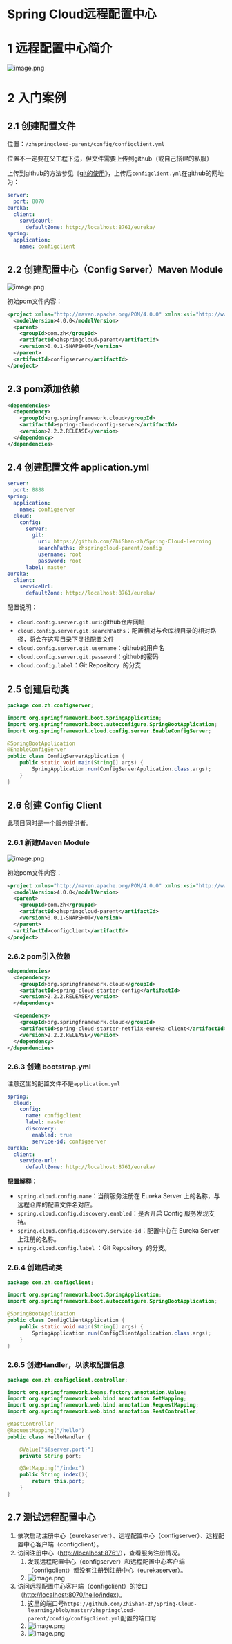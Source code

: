 # Spring Cloud远程配置中心

# 1 远程配置中心简介

![image.png](https://zhishan-zh.github.io/media/spring-cloud-config-183b7fe568e5.png)

# 2 入门案例
## 2.1 创建配置文件
位置：`/zhspringcloud-parent/config/configclient.yml`

位置不一定要在父工程下边，但文件需要上传到github（或自己搭建的私服）

上传到github的方法参见《[git的使用](https://www.yuque.com/zhishan/bttt5g/ozw0b3)》，上传后`configclient.yml`在github的网址为：

```yaml
server:
  port: 8070
eureka:
  client:
    serviceUrl:
      defaultZone: http://localhost:8761/eureka/
spring:
  application:
    name: configclient
```

## 2.2 创建配置中心（Config Server）Maven Module
![image.png](https://zhishan-zh.github.io/media/spring-cloud-config-f39e49ae5b86.png)

初始pom文件内容：

```xml
<project xmlns="http://maven.apache.org/POM/4.0.0" xmlns:xsi="http://www.w3.org/2001/XMLSchema-instance" xsi:schemaLocation="http://maven.apache.org/POM/4.0.0 https://maven.apache.org/xsd/maven-4.0.0.xsd">
  <modelVersion>4.0.0</modelVersion>
  <parent>
    <groupId>com.zh</groupId>
    <artifactId>zhspringcloud-parent</artifactId>
    <version>0.0.1-SNAPSHOT</version>
  </parent>
  <artifactId>configserver</artifactId>
</project>
```

## 2.3 pom添加依赖

```xml
<dependencies>
  <dependency>
    <groupId>org.springframework.cloud</groupId>
    <artifactId>spring-cloud-config-server</artifactId>
    <version>2.2.2.RELEASE</version>
  </dependency>
</dependencies>
```

## 2.4 创建配置文件 application.yml

```yaml
server:
  port: 8888
spring:
  application:
    name: configserver
  cloud:
    config:
      server:
        git:
          uri: https://github.com/ZhiShan-zh/Spring-Cloud-learning
          searchPaths: zhspringcloud-parent/config
          username: root
          password: root
      label: master
eureka:
  client:
    serviceUrl:
      defaultZone: http://localhost:8761/eureka/
```
配置说明：

- `cloud.config.server.git.uri`:github仓库网址
- `cloud.config.server.git.searchPaths`：配置相对与仓库根目录的相对路径，将会在这写目录下寻找配置文件
- `cloud.config.server.git.username`：github的用户名
- `cloud.config.server.git.password`：github的密码
- `cloud.config.label`：Git Repository  的分支

## 2.5 创建启动类

```java
package com.zh.configserver;

import org.springframework.boot.SpringApplication;
import org.springframework.boot.autoconfigure.SpringBootApplication;
import org.springframework.cloud.config.server.EnableConfigServer;

@SpringBootApplication
@EnableConfigServer
public class ConfigServerApplication {
    public static void main(String[] args) {
        SpringApplication.run(ConfigServerApplication.class,args);
    }
}
```

## 2.6 创建 Config Client
此项目同时是一个服务提供者。
### 2.6.1 新建Maven Module
![image.png](https://zhishan-zh.github.io/media/spring-cloud-config-afc2-eef4076a1c9f.png)

初始pom文件内容：

```xml
<project xmlns="http://maven.apache.org/POM/4.0.0" xmlns:xsi="http://www.w3.org/2001/XMLSchema-instance" xsi:schemaLocation="http://maven.apache.org/POM/4.0.0 https://maven.apache.org/xsd/maven-4.0.0.xsd">
  <modelVersion>4.0.0</modelVersion>
  <parent>
    <groupId>com.zh</groupId>
    <artifactId>zhspringcloud-parent</artifactId>
    <version>0.0.1-SNAPSHOT</version>
  </parent>
  <artifactId>configclient</artifactId>
</project>
```

### 2.6.2 pom引入依赖

```xml
<dependencies>
  <dependency>
    <groupId>org.springframework.cloud</groupId>
    <artifactId>spring-cloud-starter-config</artifactId>
    <version>2.2.2.RELEASE</version>
  </dependency>

  <dependency>
    <groupId>org.springframework.cloud</groupId>
    <artifactId>spring-cloud-starter-netflix-eureka-client</artifactId>
    <version>2.2.2.RELEASE</version>
  </dependency>
</dependencies>
```

### 2.6.3 创建 bootstrap.yml
注意这里的配置文件不是`application.yml`

```yaml
spring:
  cloud:
    config:
      name: configclient
      label: master
      discovery:
        enabled: true
        service-id: configserver
eureka:
  client:
    service-url:
      defaultZone: http://localhost:8761/eureka/
```

**配置解释：**

- `spring.cloud.config.name`：当前服务注册在 Eureka Server 上的名称，与远程仓库的配置文件名对应。
- `spring.cloud.config.discovery.enabled`：是否开启 Config 服务发现支持。
- `spring.cloud.config.discovery.service-id`：配置中心在 Eureka Server 上注册的名称。
- `spring.cloud.config.label` ：Git Repository  的分支。

### 2.6.4 创建启动类

```java
package com.zh.configclient;

import org.springframework.boot.SpringApplication;
import org.springframework.boot.autoconfigure.SpringBootApplication;

@SpringBootApplication
public class ConfigClientApplication {
    public static void main(String[] args) {
        SpringApplication.run(ConfigClientApplication.class,args);
    }
}
```

### 2.6.5 创建Handler，以读取配置信息

```java
package com.zh.configclient.controller;

import org.springframework.beans.factory.annotation.Value;
import org.springframework.web.bind.annotation.GetMapping;
import org.springframework.web.bind.annotation.RequestMapping;
import org.springframework.web.bind.annotation.RestController;

@RestController
@RequestMapping("/hello")
public class HelloHandler {

    @Value("${server.port}")
    private String port;

    @GetMapping("/index")
    public String index(){
        return this.port;
    }
}
```

## 2.7 测试远程配置中心

1. 依次启动注册中心（eurekaserver）、远程配置中心（configserver）、远程配置中心客户端（configclient）。
1. 访问注册中心（[http://localhost:8761/](http://localhost:8761/)），查看服务注册情况。
   1. 发现远程配置中心（configserver）和远程配置中心客户端（configclient）都没有注册到注册中心（eurekaserver）。
   1. ![image.png](https://zhishan-zh.github.io/media/spring-cloud-config-9585-dce9dd4562d0.png)
3. 访问远程配置中心客户端（configclient）的接口（[http://localhost:8070/hello/index](http://localhost:8070/native/index)）。
   1. 这里的端口号`https://github.com/ZhiShan-zh/Spring-Cloud-learning/blob/master/zhspringcloud-parent/config/configclient.yml`配置的端口号
   1. ![image.png](https://zhishan-zh.github.io/media/spring-cloud-config-b723-773679fb6d8c.png)
   1. ![image.png](https://zhishan-zh.github.io/media/spring-cloud-config-ab06-f30781b072a9.png)





